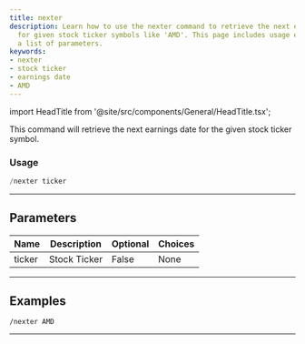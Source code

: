 ```yaml
---
title: nexter
description: Learn how to use the nexter command to retrieve the next earnings date
  for given stock ticker symbols like 'AMD'. This page includes usage examples and
  a list of parameters.
keywords:
- nexter
- stock ticker
- earnings date
- AMD
---
```


import HeadTitle from '@site/src/components/General/HeadTitle.tsx';

<HeadTitle title="duediligence: nexter - Telegram Reference | OpenBB Bot Docs" />

This command will retrieve the next earnings date for the given stock ticker symbol.

### Usage

```python wordwrap
/nexter ticker
```

---

## Parameters

| Name | Description | Optional | Choices |
| ---- | ----------- | -------- | ------- |
| ticker | Stock Ticker | False | None |


---

## Examples

```
/nexter AMD
```

---
